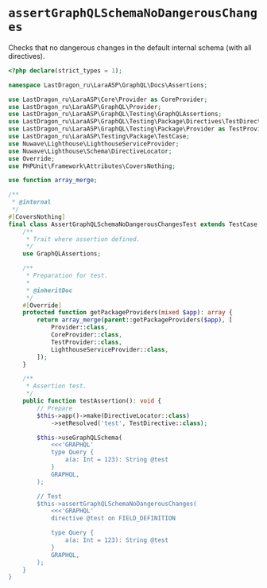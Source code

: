 # `assertGraphQLSchemaNoDangerousChanges`

Checks that no dangerous changes in the default internal schema (with all directives).

[include:example]: ./AssertGraphQLSchemaNoDangerousChangesTest.php
[//]: # (start: b1e5a522b2299596e819ef4f028b17963100062611b89a1ee97699e6e847dc6c)
[//]: # (warning: Generated automatically. Do not edit.)

```php
<?php declare(strict_types = 1);

namespace LastDragon_ru\LaraASP\GraphQL\Docs\Assertions;

use LastDragon_ru\LaraASP\Core\Provider as CoreProvider;
use LastDragon_ru\LaraASP\GraphQL\Provider;
use LastDragon_ru\LaraASP\GraphQL\Testing\GraphQLAssertions;
use LastDragon_ru\LaraASP\GraphQL\Testing\Package\Directives\TestDirective;
use LastDragon_ru\LaraASP\GraphQL\Testing\Package\Provider as TestProvider;
use LastDragon_ru\LaraASP\Testing\Package\TestCase;
use Nuwave\Lighthouse\LighthouseServiceProvider;
use Nuwave\Lighthouse\Schema\DirectiveLocator;
use Override;
use PHPUnit\Framework\Attributes\CoversNothing;

use function array_merge;

/**
 * @internal
 */
#[CoversNothing]
final class AssertGraphQLSchemaNoDangerousChangesTest extends TestCase {
    /**
     * Trait where assertion defined.
     */
    use GraphQLAssertions;

    /**
     * Preparation for test.
     *
     * @inheritDoc
     */
    #[Override]
    protected function getPackageProviders(mixed $app): array {
        return array_merge(parent::getPackageProviders($app), [
            Provider::class,
            CoreProvider::class,
            TestProvider::class,
            LighthouseServiceProvider::class,
        ]);
    }

    /**
     * Assertion test.
     */
    public function testAssertion(): void {
        // Prepare
        $this->app()->make(DirectiveLocator::class)
            ->setResolved('test', TestDirective::class);

        $this->useGraphQLSchema(
            <<<'GRAPHQL'
            type Query {
                a(a: Int = 123): String @test
            }
            GRAPHQL,
        );

        // Test
        $this->assertGraphQLSchemaNoDangerousChanges(
            <<<'GRAPHQL'
            directive @test on FIELD_DEFINITION

            type Query {
                a(a: Int = 123): String @test
            }
            GRAPHQL,
        );
    }
}
```

[//]: # (end: b1e5a522b2299596e819ef4f028b17963100062611b89a1ee97699e6e847dc6c)
